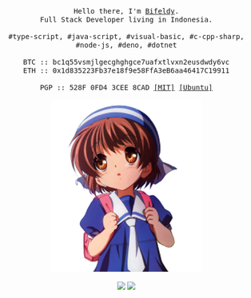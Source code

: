 <p align="center">
  <br />
  <br />
  <samp>
    Hello there, I'm <a href="https://bifeldy.github.io" target="_blank">Bifeldy</a>.
    <br />
    Full Stack Developer living in Indonesia.
    <br />
    <br />
    #type-script, #java-script, #visual-basic, #c-cpp-sharp, #node-js, #deno, #dotnet
    <br />
    <br />
    BTC :: bc1q55vsmjlgecghghgce7uafxtlvxn2eusdwdy6vc
    <br />
    ETH :: 0x1d835223Fb37e18f9e58FfA3eB6aa46417C19911
    <br />
    <br />
    PGP :: 528F 0FD4 3CEE 8CAD
    <a href="https://pgp.mit.edu/pks/lookup?op=get&search=0x528F0FD43CEE8CAD" target="_blank">[MIT]</a>
    <a href="https://keyserver.ubuntu.com/pks/lookup?search=528F0FD43CEE8CAD&fingerprint=on&op=index" target="_blank">[Ubuntu]</a>
  </samp>
  <br />
  <br />
  <img src="https://raw.githubusercontent.com/bifeldy/bifeldy/main/picture.png" width="300" />
  <br />
  <br />
  <img src="https://github-readme-stats.vercel.app/api/top-langs?username=bifeldy&show_icons=true&theme=gruvbox&locale=en&layout=compact" height="150" />
  <img src="https://github-readme-stats.vercel.app/api?username=bifeldy&show_icons=true&theme=onedark" height="150" />
  <br />
  <br />
</p>
